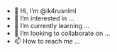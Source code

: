- 👋 Hi, I’m @ik4rusnlml
- 👀 I’m interested in ...
- 🌱 I’m currently learning ...
- 💞️ I’m looking to collaborate on ...
- 📫 How to reach me ...

<!---
ik4rusnlml/ik4rusnlml is a ✨ special ✨ repository because its `README.md` (this file) appears on your GitHub profile.
You can click the Preview link to take a look at your changes.
--->
